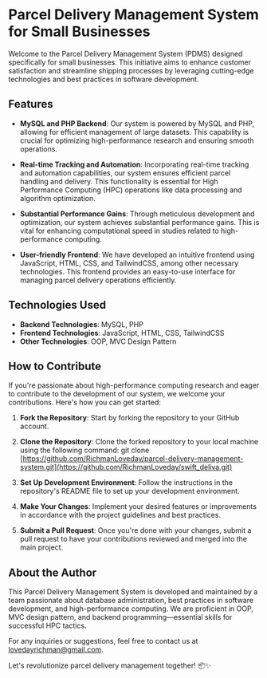 # Parcel Delivery Management System for Small Businesses

Welcome to the Parcel Delivery Management System (PDMS) designed specifically for small businesses. This initiative aims to enhance customer satisfaction and streamline shipping processes by leveraging cutting-edge technologies and best practices in software development.

## Features

- **MySQL and PHP Backend**: Our system is powered by MySQL and PHP, allowing for efficient management of large datasets. This capability is crucial for optimizing high-performance research and ensuring smooth operations.

- **Real-time Tracking and Automation**: Incorporating real-time tracking and automation capabilities, our system ensures efficient parcel handling and delivery. This functionality is essential for High Performance Computing (HPC) operations like data processing and algorithm optimization.

- **Substantial Performance Gains**: Through meticulous development and optimization, our system achieves substantial performance gains. This is vital for enhancing computational speed in studies related to high-performance computing.

- **User-friendly Frontend**: We have developed an intuitive frontend using JavaScript, HTML, CSS, and TailwindCSS, among other necessary technologies. This frontend provides an easy-to-use interface for managing parcel delivery operations efficiently.

## Technologies Used

- **Backend Technologies**: MySQL, PHP
- **Frontend Technologies**: JavaScript, HTML, CSS, TailwindCSS
- **Other Technologies**: OOP, MVC Design Pattern

## How to Contribute

If you're passionate about high-performance computing research and eager to contribute to the development of our system, we welcome your contributions. Here's how you can get started:

1. **Fork the Repository**: Start by forking the repository to your GitHub account.
   
2. **Clone the Repository**: Clone the forked repository to your local machine using the following command: git clone [https://github.com/RichmanLoveday/parcel-delivery-management-system.git](https://github.com/RichmanLoveday/swift_deliva.git)
   
3. **Set Up Development Environment**: Follow the instructions in the repository's README file to set up your development environment.

4. **Make Your Changes**: Implement your desired features or improvements in accordance with the project guidelines and best practices.

5. **Submit a Pull Request**: Once you're done with your changes, submit a pull request to have your contributions reviewed and merged into the main project.

## About the Author

This Parcel Delivery Management System is developed and maintained by a team passionate about database administration, best practices in software development, and high-performance computing. We are proficient in OOP, MVC design pattern, and backend programming—essential skills for successful HPC tactics.

For any inquiries or suggestions, feel free to contact us at [lovedayrichman@gmail.com](mailto:lovedayrichman@yahoo.com).

Let's revolutionize parcel delivery management together! 📦✨

